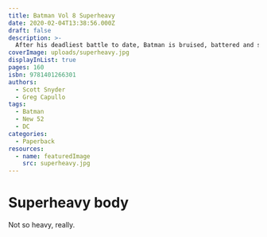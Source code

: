 ```yaml
---
title: Batman Vol 8 Superheavy
date: 2020-02-04T13:38:56.000Z
draft: false
description: >-
  After his deadliest battle to date, Batman is bruised, battered and scarred. And forever changed. Now, on the streets of Gotham, in place of the cape and cowl roams an 8-foot mechanized suit of armor. More powerful than ever before, Batman's pursuit of justice has never been more swift or efficient. But who is the new Dark Knight? And why is he...or she...here? Now in paperback, BATMAN VOL. 8: SUPERHEAVY presents the most shocking chapter in Scott Snyder and Greg Capullo's #1 New York Times best-selling series, as comics' greatest creative team throws the most unexpected twist in Batman's history. Collects BATMAN #41-46 and FREE COMIC BOOK DAY 2015: DC COMICS DIVERGENCE #1.
coverImage: uploads/superheavy.jpg
displayInList: true
pages: 160
isbn: 9781401266301
authors:
  - Scott Snyder
  - Greg Capullo
tags:
  - Batman
  - New 52
  - DC
categories:
  - Paperback
resources:
  - name: featuredImage
    src: superheavy.jpg
---
```


# Superheavy body
Not so heavy, really.